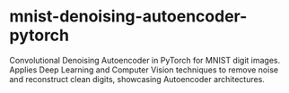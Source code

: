 # mnist-denoising-autoencoder-pytorch
Convolutional Denoising Autoencoder in PyTorch for MNIST digit images.  Applies Deep Learning and Computer Vision techniques to remove noise  and reconstruct clean digits, showcasing Autoencoder architectures.
